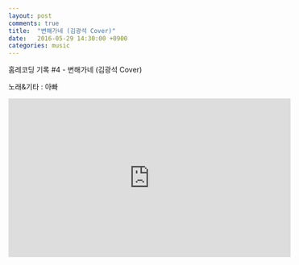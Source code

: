 ```yaml
---
layout: post
comments: true
title:  "변해가네 (김광석 Cover)"
date:   2016-05-29 14:30:00 +0900
categories: music
---
```

홈레코딩 기록 #4 - 변해가네 (김광석 Cover)

노래&기타 : 아빠

<iframe width="560" height="315" src="https://www.youtube-nocookie.com/embed/WScYm2FLKrI" frameborder="0" allow="autoplay; encrypted-media" allowfullscreen></iframe>


